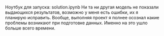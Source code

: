 Ноутбук для запуска: solution.ipynb
Ни та ни другая модель не показали выдающихся результатов, возможно у меня есть ошибки, их я планирую исправить.
Вообще, выполняя проект я полнее осознал какие проблемы возникают при подготовке данных. Именно на это ушло больше всего времени.
